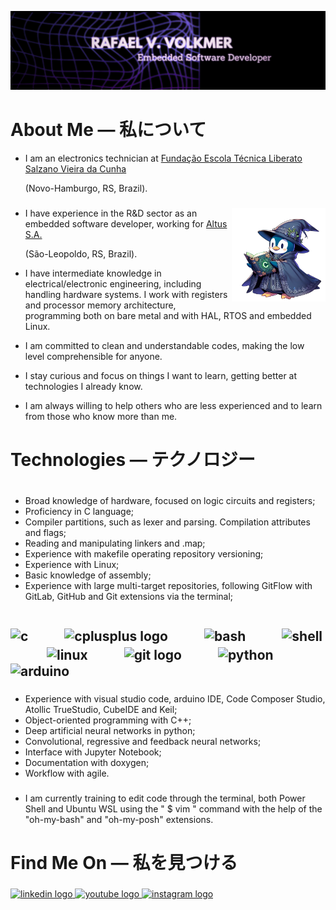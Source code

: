 ![Alt Text](https://github.com/RafaelVVolkmer/RafaelVVolkmer/blob/main/RafaelVVolkmer_Banner.png)

# About Me — 私について
- I am an electronics technician at [Fundação Escola Técnica Liberato Salzano Vieira da Cunha](https://www.liberato.com.br)
  
  (Novo-Hamburgo, RS, Brazil).
  ###

<img align="right" height="150" src="https://github.com/RafaelVVolkmer/RafaelVVolkmer/blob/main/PENGUIM_1%20(1).png"  />

- I have experience in the R&D sector as an embedded software developer, working for [Altus S.A.](https://www.altus.com.br)
  
  (São-Leopoldo, RS, Brazil).
  
- I have intermediate knowledge in electrical/electronic engineering, including handling hardware systems. I work with registers and processor memory architecture, programming both on bare metal and with HAL, RTOS and embedded Linux.
  
- I am committed to clean and understandable codes, making the low level comprehensible for anyone.

- I stay curious and focus on things I want to learn, getting better at technologies I already know.

- I am always willing to help others who are less experienced and to learn from those who know more than me.

###
# Technologies — テクノロジー
###

#
- Broad knowledge of hardware, focused on logic circuits and registers;
- Proficiency in C language;
- Compiler partitions, such as lexer and parsing. Compilation attributes and flags;
- Reading and manipulating linkers and .map;
- Experience with makefile operating repository versioning;
- Experience with Linux;
- Basic knowledge of assembly;
- Experience with large multi-target repositories, following GitFlow with GitLab, GitHub and Git extensions via the terminal;
  
###
#
## <img src="https://cdn.jsdelivr.net/gh/devicons/devicon@latest/icons/c/c-plain.svg" height="40" alt="c"/>ㅤㅤㅤ<img src="https://cdn.jsdelivr.net/gh/devicons/devicon@latest/icons/cplusplus/cplusplus-plain.svg" height="40" alt="cplusplus logo"/>ㅤㅤㅤ<img src="https://cdn.jsdelivr.net/gh/devicons/devicon@latest/icons/bash/bash-original.svg" alt="bash" height="40"/>ㅤㅤㅤ<img src="https://cdn.jsdelivr.net/gh/devicons/devicon@latest/icons/powershell/powershell-plain.svg" alt="shell" height="40"/>ㅤㅤㅤ<img src="https://cdn.jsdelivr.net/gh/devicons/devicon@latest/icons/linux/linux-plain.svg" height="40" alt="linux"/>ㅤㅤㅤ<img src="https://cdn.jsdelivr.net/gh/devicons/devicon/icons/git/git-original.svg" height="40" alt="git logo"/>ㅤㅤㅤ<img src="https://cdn.jsdelivr.net/gh/devicons/devicon@latest/icons/python/python-plain.svg" alt="python" height="40"/>ㅤㅤㅤ<img src="https://cdn.jsdelivr.net/gh/devicons/devicon@latest/icons/arduino/arduino-original.svg" alt="arduino" height="40"/>
###

- Experience with visual studio code, arduino IDE, Code Composer Studio, Atollic TrueStudio, CubeIDE and Keil;
- Object-oriented programming with C++;
- Deep artificial neural networks in python;
- Convolutional, regressive and feedback neural networks;
- Interface with Jupyter Notebook;
- Documentation with doxygen;
- Workflow with agile.
  ###
- I am currently training to edit code through the terminal, both Power Shell and Ubuntu WSL using the " $ vim " command with the help of the "oh-my-bash" and "oh-my-posh" extensions.

###
# Find Me On — 私を見つける
###

<div align="left">
  <a href="https://linkedin.com/in/rafaelvvolkmer" target="_blank">
    <img src="https://img.shields.io/static/v1?message=LinkedIn&logo=linkedin&label=&color=0077B5&logoColor=white&labelColor=&style=for-the-badge" height="35" alt="linkedin logo"  />
  </a>
  <a href="https://www.youtube.com/@Zadocsons/videos" target="_blank">
    <img src="https://img.shields.io/static/v1?message=Youtube&logo=youtube&label=&color=FF0000&logoColor=white&labelColor=&style=for-the-badge" height="35" alt="youtube logo"  />
  </a>
  <a href="https://instagram.com/rafael.volkmer_" target="_blank">
    <img src="https://img.shields.io/static/v1?message=Instagram&logo=instagram&label=&color=E4405F&logoColor=white&labelColor=&style=for-the-badge" height="35" alt="instagram logo"  />
  </a>
</div>

###


